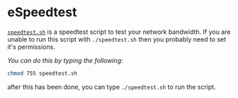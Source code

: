 # eSpeedtest
[`speedtest.sh`](https://github.com/hklcf/eSpeedtest/blame/master/speedtest.sh) is a speedtest script to test your network bandwidth. If you are unable to run this script with `./speedtest.sh` then you probably need to set it's permissions.

*You can do this by typing the following:*

```sh
chmod 755 speedtest.sh
```

after this has been done, you can type `./speedtest.sh` to run the script.
